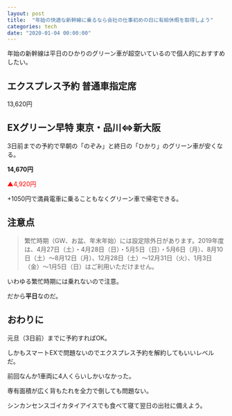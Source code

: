 ```yaml
---
layout: post
title:  "年始の快適な新幹線に乗るなら会社の仕事初めの日に有給休暇を取得しよう"
categories: tech
date: "2020-01-04 00:00:00"
---
```


年始の新幹線は平日のひかりのグリーン車が超空いているので個人的におすすめしたい。

## エクスプレス予約 普通車指定席

13,620円

## EXグリーン早特 東京・品川⇔新大阪

3日前までの予約で早朝の「のぞみ」と終日の「ひかり」のグリーン車が安くなる。

**14,670円**

<span style="color:red;">▲4,920円</span>

+1050円で満員電車に乗ることもなくグリーン車で帰宅できる。

## 注意点

> 繁忙時期（GW、お盆、年末年始）には設定除外日があります。2019年度は、4月27日（土）・4月28日（日）・5月5日（日）・5月6日（月）、8月10日（土）～8月12日（月）、12月28日（土）～12月31日（火）、1月3日（金）～1月5日（日）はご利用いただけません。

いわゆる繁忙時期には乗れないので注意。

だから**平日**なのだ。

## おわりに

元旦（3日前）までに予約すればOK。

しかもスマートEXで問題ないのでエクスプレス予約を解約してもいいレベルだ。

前回なんか1車両に4人くらいしかいなかった。

専有面積が広く背もたれを全力で倒しても問題ない。

シンカンセンスゴイカタイアイスでも食べて寝て翌日の出社に備えよう。
